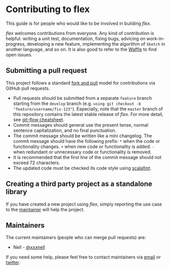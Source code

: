 # Contributing to flex

This guide is for people who would like to be involved in building *flex*.

*flex* welcomes contributions from everyone. Any kind of contribution is helpful: writing  a unit test, documentation, fixing bugs, advicing on work-in-progress, developing a new feature, implementing the algorithm of `Sketch` in another language, and so on. It is also good to refer to the [Waffle](https://waffle.io/xxxnell/flex) to find open issues.


## Submitting a pull request

This project follows a standard [fork and pull](https://help.github.com/articles/about-pull-requests/) model for contributions via GitHub pull requests.
 
* Pull requests should be submitted from a separate `feature` branch starting from the `develop` branch (e.g. `using git checkout -b "feature/username/fix-123"`). Especially, note that the `master` branch of this repository contains the latest stable release of *flex*. For more detail, see [git-flow cheatsheet](https://danielkummer.github.io/git-flow-cheatsheet/index.html).
* Commit messages should general use the present tense, normal sentence capitalization, and no final punctuation.
* The commit message should be written like a mini changelog. The commit message should have the following prefix: `*` when the code or functionality changes. `+` when new code or functionality is added. `-` when redundant or unnecessary code or functionality is removed.
* It is recommended that the first line of the commit message should not exceed 72 characters.
* The updated code must be checked its code style using [scalafmt](http://scalameta.org/scalafmt/#sbt). 


## Creating a third party project as a standalone library

If you have created a new project using *flex*, simply reporting the use case to the [maintainer](mailto:xxxxxnell@gmail.com) will help the project.


## Maintainers

The current maintainers (people who can merge pull requests) are:

* Nell - [@xxxnell](https://github.com/xxxnell)


If you need some help, please feel free to contact maintainers via [email](mailto:xxxxxnell@gmail.com) or [twitter](https://twitter.com/xxxnell).